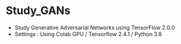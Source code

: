 # Study_GANs
<ul>
  <li>Study Generative Adversarial Networks using TensorFlow 2.0.0</li>
  <li>Settings : Using Colab GPU / Tensorflow 2.4.1 / Python 3.8</li>
</ul>
